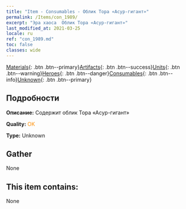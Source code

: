 ```yaml
---
title: "Item - Consumables - Облик Тора «Асур-гигант»"
permalink: /Items/con_1989/
excerpt: "Эра хаоса  Облик Тора «Асур-гигант»"
last_modified_at: 2021-03-25
locale: ru
ref: "con_1989.md"
toc: false
classes: wide
---
```

 [Materials](/ru/Items/){: .btn .btn--primary}[Artifacts](/ru/Items/Artifacts/){: .btn .btn--success}[Units](/ru/Items/Units/){: .btn .btn--warning}[Heroes](/ru/Items/Heroes/){: .btn .btn--danger}[Consumables](/ru/Items/Consumables/){: .btn .btn--info}[Unknown](/ru/Items/Unknown/){: .btn .btn--primary}

## Подробности
 **Описание:** Содержит облик Тора «Асур-гигант»

 **Quality:** <span style="color: #FF8C00">OK</span>

 **Type:** Unknown

## Gather

  None

## This item contains:

  None

